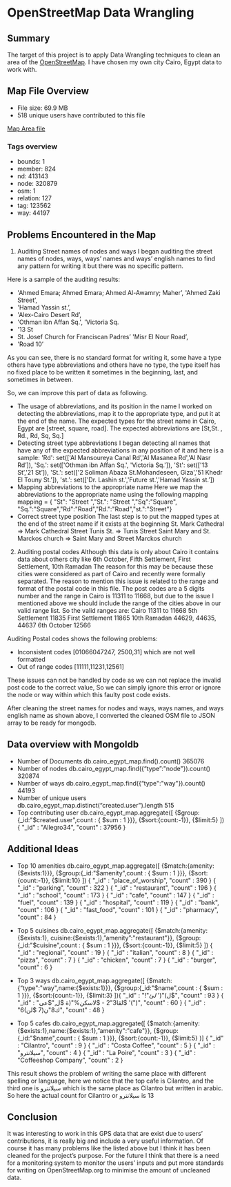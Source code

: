 # OpenStreetMap Data Wrangling

## Summary
The target of this project is to apply Data Wrangling techniques to clean an area of the [OpenStreetMap](https://www.openstreetmap.org). I have chosen my own city Cairo, Egypt data to work with.

## Map File Overview
- File size: 69.9 MB
- 518 unique users have contributed to this file

[Map Area file](https://mapzen.com/metro-extracts/)

### Tags overview
- bounds: 1
- member: 824 
- nd: 413143 
- node: 320879
- osm: 1 
- relation: 127 
- tag: 123562 
- way: 44197

## Problems Encountered in the Map
1. Auditing Street names of nodes and ways
I began auditing the street names of nodes, ways, ways’ names and ways’ english names to find any pattern for writing it but there was no specific pattern.

Here is a sample of the auditing results:
- 'Ahmed Emara; Ahmed Emara; Ahmed Al-Awamry; Maher’, 'Ahmed Zaki Street’,
- 'Hamad Yassin st.’,
- 'Alex-Cairo Desert Rd’,
- 'Othman ibn Affan Sq.', 'Victoria Sq.
- '13 St
- St. Josef Church for Franciscan Padres’ 'Misr El Nour Road’,
- 'Road 10’

As you can see, there is no standard format for writing it, some have a type others have type abbreviations and others have no type, the type itself has no fixed place to be written it sometimes in the beginning, last, and sometimes in between.

So, we can improve this part of data as following.

- The usage of abbreviations, and its position in the name
I worked on detecting the abbreviations, map it to the appropriate type, and put it at the end of the name.
The expected types for the street name in Cairo, Egypt are [street, square, road].
The expected abbreviations are [St,St. , Rd., Rd, Sq, Sq.]
- Detecting street type abbreviations
I began detecting all names that have any of the expected abbreviations in any position of it and here is a sample:
'Rd': set(['Al Mansoureya Canal Rd’,'Al Masanea Rd','Al Nasr Rd’]),
'Sq.': set(['Othman ibn Affan Sq.', 'Victoria Sq.']),
'St': set(['13 St’,'21 St’]),
'St.': set(['2 Soliman Abaza St.Mohandeseen, Giza','51 Khedr El Touny St.']),
'st.': set(['Dr. Lashin st.','Future st.','Hamad Yassin st.’])
- Mapping abbreviations to the appropriate name
Here we map the abbreviations to the appropriate name using the
following mapping
mapping = { "St": "Street ","St.": "Street ","Sq":"Square", "Sq.":"Square","Rd":"Road","Rd.":"Road","st.":"Street"}
- Correct street type position
The last step is to put the mapped types at the end of the street name if it exists at the beginning
St. Mark Cathedral => Mark Cathedral Street
Tunis St. => Tunis Street
Saint Mary and St. Marckos church => Saint Mary and Street Marckos church

2. Auditing postal codes
Although this data is only about Cairo it contains data about others city like 6th October, Fifth Settlement, First Settlement, 10th Ramadan
The reason for this may be because these cities were considered as part of Cairo and recently were formally separated.
The reason to mention this issue is related to the range and format of the postal code in this file.
The post codes are a 5 digits number and the range in Cairo is 11311 to 11668, but due to the issue I mentioned above we should include the range of the cities above in our valid range list.
So the valid ranges are:
Cairo 11311 to 11668
5th Settlement 11835
First Settlement 11865
10th Ramadan 44629, 44635, 44637 6th October 12566

Auditing Postal codes shows the following problems:
  - Inconsistent codes
[01066047247, 2500,31] which are not well formatted
 - Out of range codes
[11111,11231,12561]

These issues can not be handled by code as we can not replace the invalid post code to the correct value, So we can simply ignore this error or ignore the node or way within which this faulty post code exists.

After cleaning the street names for nodes and ways, ways names, and ways english name as shown above, I converted the cleaned OSM file to JSON array to be ready for mongodb.

## Data overview with Mongoldb
- Number of Documents
db.cairo_egypt_map.find().count()
365076
- Number of nodes
db.cairo_egypt_map.find({“type”:"node"}).count()
320874
- Number of ways
db.cairo_egypt_map.find({“type":"way"}).count()
44193
- Number of unique users
db.cairo_egypt_map.distinct(“created.user").length
515
- Top contributing user
db.cairo_egypt_map.aggregate([ {$group:{_id:"$created.user",count : { $sum : 1 }}},
{$sort:{count:-1}},
{$limit:5} ])
{ "_id" : "Allegro34", "count" : 37956 }

## Additional Ideas
- Top 10 amenities
db.cairo_egypt_map.aggregate([ {$match:{amenity:{$exists:1}}},
{$group:{_id:"$amenity",count : { $sum : 1 }}}, {$sort:{count:-1}},
{$limit:10}
])
{ "_id" : "place_of_worship", "count" : 390 } { "_id" : "parking", "count" : 322 }
{ "_id" : "restaurant", "count" : 196 }
{ "_id" : "school", "count" : 173 }
{ "_id" : "cafe", "count" : 147 }
{ "_id" : "fuel", "count" : 139 }
{ "_id" : "hospital", "count" : 119 }
{ "_id" : "bank", "count" : 106 }
{ "_id" : "fast_food", "count" : 101 } { "_id" : "pharmacy", "count" : 84 }

- Top 5 cuisines
db.cairo_egypt_map.aggregate([ {$match:{amenity:{$exists:1},
cuisine:{$exists:1},”amenity”:"restaurant"}}, {$group:{_id:"$cuisine",count : { $sum : 1 }}}, {$sort:{count:-1}},
{$limit:5}
])
{ "_id" : "regional", "count" : 19 } { "_id" : "italian", "count" : 8 }
{ "_id" : "pizza", "count" : 7 }
{ "_id" : "chicken", "count" : 7 }
{ "_id" : "burger", "count" : 6 }

- Top 3 ways
db.cairo_egypt_map.aggregate([ {$match:{“type":"way",name:{$exists:1}}}, {$group:{_id:"$name",count : { $sum : 1 }}}, {$sort:{count:-1}},
{$limit:3} ]){ "_id" : "!"ل)"(' $ل%$ئ$", "count" : 93 }
{ "_id" : "لقا3"2 - $لاسكن%"(ة $ل,"$عى$ '(")", "count" : 60 } { "_id" : "6(ك8"ن(7 $لن", "count" : 48 }

- Top 5 cafes
db.cairo_egypt_map.aggregate([
{$match:{amenity:{$exists:1},name:{$exists:1},”amenity":"cafe"}}, {$group:{_id:"$name",count : { $sum : 1 }}},
{$sort:{count:-1}},
{$limit:5}
)]
{ "_id" : "Cilantro", "count" : 9 }
{ "_id" : "Costa Coffee", "count" : 5 } { "_id" : "سيلانترو", "count" : 4 }
{ "_id" : "La Poire", "count" : 3 }
{ "_id" : "Coffeeshop Company", "count" : 2 }

This result shows the problem of writing the same place with different spelling or language, here we notice that the top cafe is Cilantro, and the third one is سيلانترو which is the same place as Cilantro but written in arabic.
So here the actual count for Cilantro or سيلانترو is 13

## Conclusion
It was interesting to work in this GPS data that are exist due to users’ contributions, it is really big and include a very useful information. Of course it has many problems like the listed above but I think it has been cleaned for the project’s purpose.
For the future I think that there is a need for a monitoring system to monitor the users’ inputs and put more standards for writing on OpenStreetMap.org to minimise the amount of uncleaned data.
